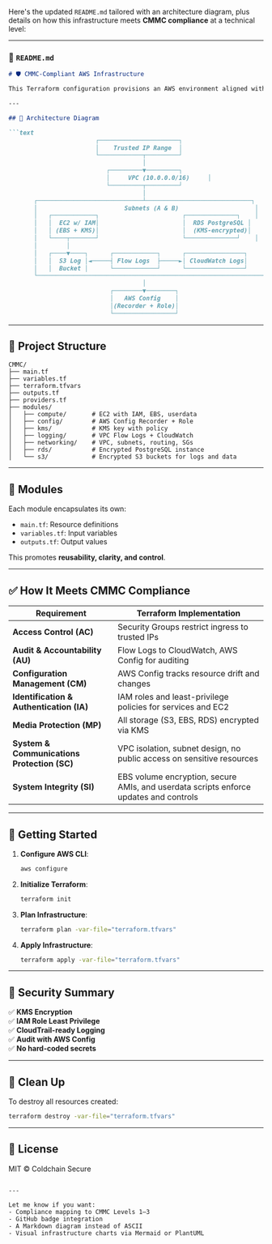 Here's the updated `README.md` tailored with an architecture diagram, plus details on how this infrastructure meets **CMMC compliance** at a technical level:

---

### 📄 `README.md`

```markdown
# 🛡️ CMMC-Compliant AWS Infrastructure

This Terraform configuration provisions an AWS environment aligned with **CMMC (Cybersecurity Maturity Model Certification)** requirements using modular Infrastructure-as-Code (IaC).

---

## 📐 Architecture Diagram

```text
                        ┌──────────────────────┐
                        │    Trusted IP Range  │
                        └────────────┬─────────┘
                                     │
                           ┌─────────▼─────────┐
                           │     VPC (10.0.0.0/16)     │
                           └─────────┬─────────┘
                                     │
       ┌─────────────────────────────┴─────────────────────────────┐
       │                        Subnets (A & B)                     │
       │   ┌────────────┐                       ┌──────────────┐    │
       │   │  EC2 w/ IAM│                       │  RDS PostgreSQL │    │
       │   │ (EBS + KMS)│                       │  (KMS-encrypted)│    │
       │   └────┬───────┘                       └──────────────┘    │
       │        │                                                     │
       │   ┌────▼────┐      ┌────────────┐      ┌────────────────┐    │
       │   │  S3 Log │◄─────┤ Flow Logs  ├─────►│ CloudWatch Logs│    │
       │   │  Bucket │      └────────────┘      └────────────────┘    │
       └──────────────────────────────────────────────────────────────┘
                                     │
                            ┌────────▼────────┐
                            │   AWS Config    │
                            │(Recorder + Role)│
                            └─────────────────┘
```

---

## 🔧 Project Structure

```
CMMC/
├── main.tf
├── variables.tf
├── terraform.tfvars
├── outputs.tf
├── providers.tf
├── modules/
│   ├── compute/       # EC2 with IAM, EBS, userdata
│   ├── config/        # AWS Config Recorder + Role
│   ├── kms/           # KMS key with policy
│   ├── logging/       # VPC Flow Logs + CloudWatch
│   ├── networking/    # VPC, subnets, routing, SGs
│   ├── rds/           # Encrypted PostgreSQL instance
│   └── s3/            # Encrypted S3 buckets for logs and data
```

---

## 🧱 Modules

Each module encapsulates its own:
- `main.tf`: Resource definitions
- `variables.tf`: Input variables
- `outputs.tf`: Output values

This promotes **reusability, clarity, and control**.

---

## ✅ How It Meets CMMC Compliance

| Requirement                     | Terraform Implementation                                                                 |
|--------------------------------|-------------------------------------------------------------------------------------------|
| **Access Control (AC)**         | Security Groups restrict ingress to trusted IPs                                         |
| **Audit & Accountability (AU)**| Flow Logs to CloudWatch, AWS Config for auditing                                         |
| **Configuration Management (CM)** | AWS Config tracks resource drift and changes                                             |
| **Identification & Authentication (IA)** | IAM roles and least-privilege policies for services and EC2                           |
| **Media Protection (MP)**       | All storage (S3, EBS, RDS) encrypted via KMS                                             |
| **System & Communications Protection (SC)** | VPC isolation, subnet design, no public access on sensitive resources                 |
| **System Integrity (SI)**       | EBS volume encryption, secure AMIs, and userdata scripts enforce updates and controls    |

---

## 🚀 Getting Started

1. **Configure AWS CLI**:
   ```bash
   aws configure
   ```

2. **Initialize Terraform**:
   ```bash
   terraform init
   ```

3. **Plan Infrastructure**:
   ```bash
   terraform plan -var-file="terraform.tfvars"
   ```

4. **Apply Infrastructure**:
   ```bash
   terraform apply -var-file="terraform.tfvars"
   ```

---

## 🔐 Security Summary

✅ **KMS Encryption**  
✅ **IAM Role Least Privilege**  
✅ **CloudTrail-ready Logging**  
✅ **Audit with AWS Config**  
✅ **No hard-coded secrets**  

---

## 🧹 Clean Up

To destroy all resources created:

```bash
terraform destroy -var-file="terraform.tfvars"
```

---

## 📄 License

MIT © Coldchain Secure
```

---

Let me know if you want:
- Compliance mapping to CMMC Levels 1–3  
- GitHub badge integration  
- A Markdown diagram instead of ASCII  
- Visual infrastructure charts via Mermaid or PlantUML
